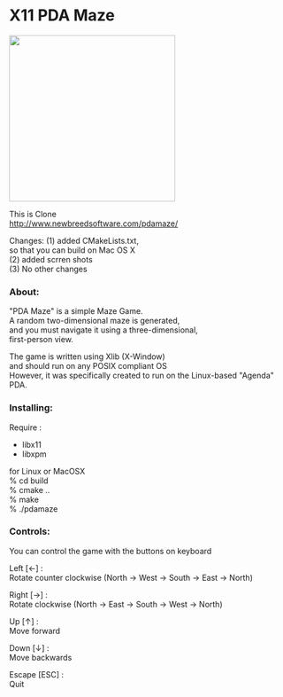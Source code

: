 X11 PDA Maze
===============

<image src="https://raw.githubusercontent.com/ohwada/MAC_cpp_Samples/master/x11/pdamaze/screenshots/game.png" width="300" /> <br/>

This is Clone <br/>
http://www.newbreedsoftware.com/pdamaze/ <br/>

Changes:
(1) added CMakeLists.txt, <br/>
so that you can build on Mac OS X <br/>
(2) added scrren shots <br/>
(3) No other changes <br/>

### About:
  "PDA Maze" is a simple Maze Game.  <br/>
A random two-dimensional maze is generated, <br/>
and you must navigate it using a three-dimensional, <br/>
  first-person view. <br/>

 The game is written using Xlib (X-Window) <br/>
and should run on any POSIX compliant OS <br/>
However, it was specifically created to run on the Linux-based "Agenda" PDA. <br/>

### Installing:
Require : <br/>
- libx11 <br/>
- libxpm <br/>

for Linux or MacOSX <br/>
% cd build <br/>
% cmake .. <br/>
% make <br/>
% ./pdamaze <br/>

### Controls:
  You can control the game with the buttons on keyboard <br/>

Left [←] : <br/>
Rotate counter clockwise (North -> West -> South -> East -> North) <br/>

Right [→] : <br/>
Rotate clockwise (North -> East -> South -> West -> North) <br/>

Up [↑] : <br/>
Move forward <br/>

Down  [↓] : <br/>
Move backwards <br/>

Escape [ESC] : <br/>
Quit <br/>


